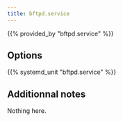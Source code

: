 ```yaml
---
title: bftpd.service
---
```


{{% provided_by "bftpd.service" %}}

## Options

{{% systemd_unit "bftpd.service" %}}

## Additionnal notes

Nothing here.